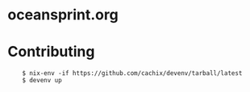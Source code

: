 # oceansprint.org 

# Contributing

```
    $ nix-env -if https://github.com/cachix/devenv/tarball/latest
    $ devenv up
```
